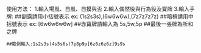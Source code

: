 使用方法：
1.輸入場風、自風、自摸與否
2.輸入偶然役與行為役及寶牌
3.輸入手牌:
    ##副露請用小括號表示 ex: (1s2s3s),(6w6w6w),(7z7z7z7z)
    ##暗槓請用中括號表示 ex: [6w6w6w6w]
    ##赤寶牌請輸入為 5s,5w,5p
    ##最後一張牌為所和之牌
    
    ##範例輸入:1s2s3s(4s5s6s)7p8p9p[6z6z6z6z]9s9s

